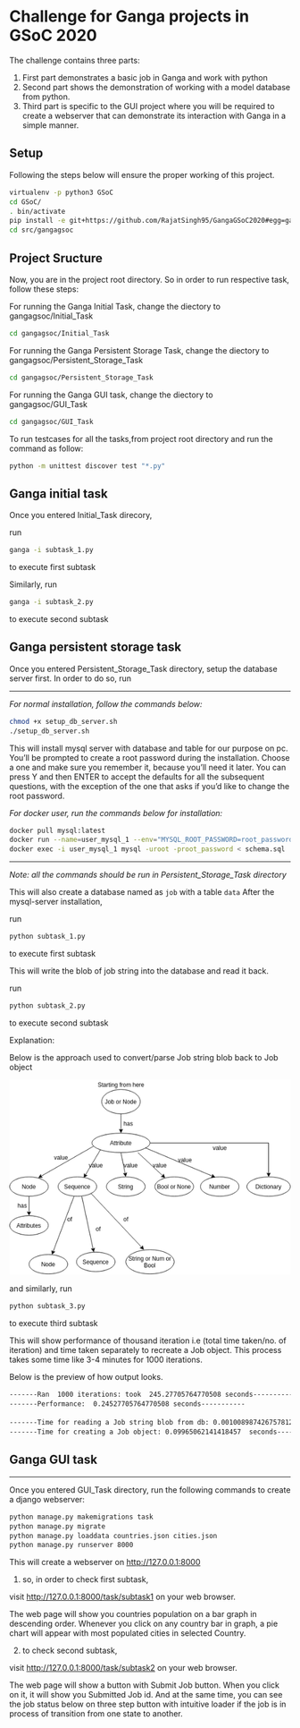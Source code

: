 # Challenge for Ganga projects in GSoC 2020

The challenge contains three parts:

1) First part demonstrates a basic job in Ganga and work with python
2) Second part shows the demonstration of working with a model database from python.
3) Third part is specific to the GUI project where you will be required to create a webserver that can demonstrate its interaction with Ganga in a simple manner.

## Setup
Following the steps below will ensure the proper working of this project.


```bash
virtualenv -p python3 GSoC
cd GSoC/
. bin/activate
pip install -e git+https://github.com/RajatSingh95/GangaGSoC2020#egg=gangagsoc
cd src/gangagsoc
```
## Project Sructure
Now, you are in the project root directory. So in order to run respective task, follow these steps:


For running the Ganga Initial Task, change the diectory to gangagsoc/Initial_Task
```bash
cd gangagsoc/Initial_Task
```

For running the Ganga Persistent Storage Task, change the diectory to gangagsoc/Persistent_Storage_Task
```bash
cd gangagsoc/Persistent_Storage_Task
```

For running the Ganga GUI task, change the diectory to gangagsoc/GUI_Task
```bash
cd gangagsoc/GUI_Task
```

To run testcases for all the tasks,from project root directory and run the command as follow:

```bash
python -m unittest discover test "*.py"
```


## Ganga initial task

Once you entered Initial_Task direcory,

run
```bash
ganga -i subtask_1.py
```
to execute first subtask

Similarly, run
```bash
ganga -i subtask_2.py
```
to execute second subtask




## Ganga persistent storage task

Once you entered Persistent_Storage_Task directory, setup the database server first. In order to do so, run

---
*For normal installation, follow the commands below:*

```bash
chmod +x setup_db_server.sh
./setup_db_server.sh
```
This will install mysql server with database and table for our purpose on pc. You’ll be prompted to create a root password during the installation. Choose a one and make sure you remember it, because you’ll need it later. 
You can press Y and then ENTER to accept the defaults for all the subsequent questions, with the exception of the one that asks if you’d like to change the root password.


*For docker user, run the commands below for installation:*

```bash
docker pull mysql:latest
docker run --name=user_mysql_1 --env="MYSQL_ROOT_PASSWORD=root_password" -p 3306:3306 -d mysql:latest
docker exec -i user_mysql_1 mysql -uroot -proot_password < schema.sql

```

---
*Note: all the commands should be run in Persistent_Storage_Task directory*

This will also create a database named as `job` with a table `data`
After the mysql-server installation, 

run
```bash
python subtask_1.py
```
to execute first subtask

This will write the blob of job string into the database and read it back.

run
```bash
python subtask_2.py
```
to execute second subtask

Explanation:

Below is the approach used to convert/parse Job string blob back to Job object

![Parsing Flow for a Job Object](job_parsing.png)

and similarly, run
```bash
python subtask_3.py
```
to execute third subtask

This will show performance of thousand iteration i.e (total time taken/no. of iteration) and time taken separately to recreate a Job object.
This process takes some time like 3-4 minutes for 1000 iterations.

Below is the preview of how output looks.
```bash
-------Ran  1000 iterations: took  245.27705764770508 seconds-----------
-------Performance:  0.24527705764770508 seconds-----------

-------Time for reading a Job string blob from db: 0.0010089874267578125  seconds------
-------Time for creating a Job object: 0.09965062141418457  seconds-------

```




## Ganga GUI task
---
Once you entered GUI_Task directory, run the following commands to create a django webserver:

```bash
python manage.py makemigrations task
python manage.py migrate
python manage.py loaddata countries.json cities.json 
python manage.py runserver 8000
```

This will create a webserver on http://127.0.0.1:8000

1) so, in order to check first subtask,

visit http://127.0.0.1:8000/task/subtask1 on your web browser.

The web page will show you countries population on a bar graph in descending order. Whenever you click on any country bar in graph, a pie chart will appear with most populated cities in selected Country.

2) to check second subtask,

visit http://127.0.0.1:8000/task/subtask2 on your web browser.

The web page will show a button with Submit Job button. When you click on it, it will show you Submitted Job id. And at the same time, you can see the job status below on three step button with intuitive loader if the job is in process of transition from one state to another.
